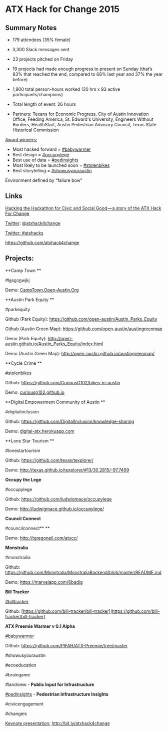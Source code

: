 # ATX Hack for Change 2015

## Summary Notes

- 179 attendees (35% female)

- 3,300 Slack messages sent

- 23 projects pitched on Friday

- 19 projects had made enough progress to present on Sunday (that’s 83% that reached the end, compared to 68% last year and 37% the year before)

- 1,900 total person-hours worked (20 hrs x 93 active participants/champions)

- Total length of event: 26 hours

- Partners: Texans for Economic Progress, City of Austin Innovation Office, Feeding America, St. Edward's University, Engineers Without Borders, HealthStart, Austin Pedestrian Advisory Council, Texas State Historical Commission

<u>Award winners:</u>

*   Most hacked forward = [#babywarmer](https://atxhack4change.slack.com/archives/babywarmer)
*   Best design = [#occupylege](https://atxhack4change.slack.com/archives/occupylege)
*   Best use of data = [#pedinsights](https://atxhack4change.slack.com/archives/pedinsights)
*   Most likely to be launched soon = [#stolenbikes](https://atxhack4change.slack.com/archives/stolenbikes)
*   Best storytelling = [#showusyouraustin](https://atxhack4change.slack.com/archives/showusyouraustin)

Environment defined by “failure bow" 

## Links

[Hacking the Hackathon for Civic and Social Good — a story of the ATX Hack For Change](https://medium.com/@kerry_atx/hacking-the-hackathon-for-civic-and-social-good-a-story-of-the-atx-hack-for-change-25135e96e336)

[Twitter](https://twitter.com/ATXhack4change): @[atxhack4change](https://twitter.com/ATXhack4change)

[Twitter: #atxhacks](https://twitter.com/search?q=%23atxhacks&src=typd)

[](https://github.com/atxhack4change)https://github.com/atxhack4change

## Projects:

**Camp Town **

#l[e](/ep/search/?q=%23lCampTown&via=NezO7Z9ENYs)s[s](/ep/search/?q=%23lesCampTown&via=NezO7Z9ENYs)o[n](/ep/search/?q=%23lessoCampTown&via=NezO7Z9ENYs)w[i](/ep/search/?q=%23lessonwCampTown&via=NezO7Z9ENYs)k[i](/ep/search/?q=%23lessonwikCampTown&via=NezO7Z9ENYs)

Demo: [CampTown.Open-Austin.Org](http://camptown.open-austin.org/)

**Austin Park Equity **

#parkequity

Github (Park Equity): [](https://github.com/open-austin/Austin_Parks_Equity)https://github.com/open-austin/Austin_Parks_Equity

Github (Austin Green Map): [](https://github.com/open-austin/austingreenmap)https://github.com/open-austin/austingreenmap

Demo (Park Equity): [](http://open-austin.github.io/Austin_Parks_Equity/index.html)http://open-austin.github.io/Austin_Parks_Equity/index.html

Demo (Austin Green Map): [](http://open-austin.github.io/austingreenmap/)http://open-austin.github.io/austingreenmap/

**Cycle Crime **

#stolenbikes 

Github: [](https://github.com/CuriousG102/bikes-in-austin)https://github.com/CuriousG102/bikes-in-austin

Demo: [curiousg102.github.io](https://curiousg102.github.io/)

**Digital Empowerment Community of Austin **

#digitalinclusion 

Github: [](https://github.com/DigitalInclusion/knowledge-sharing)https://github.com/DigitalInclusion/knowledge-sharing

Demo: [digital-atx.herokuapp.com](http://digital-atx.herokuapp.com/)

**Lone Star Tourism **

#lonestartourism

Github: [](https://github.com/texas/texplorer/)https://github.com/texas/texplorer/

Demo: [](http://texas.github.io/texplorer/#13/30.2815/-97.7499)http://texas.github.io/texplorer/#13/30.2815/-97.7499

**Occupy the Lege**

#occupylege

Github: [](https://github.com/ludwigmace/occupylege)https://github.com/ludwigmace/occupylege

Demo: [](http://ludwigmace.github.io/occupylege/)http://ludwigmace.github.io/occupylege/ 

**Council Connect**

#councilconnect** **

Demo: [](http://tgregoneil.com/atxcc/)http://tgregoneil.com/atxcc/

**Monstralia**

#monstrailia

Github: [](https://github.com/Monstralia/MonstraliaBackend/blob/master/README.md)https://github.com/Monstralia/MonstraliaBackend/blob/master/README.md

Demo: [](https://marvelapp.com/6badjg)https://marvelapp.com/6badjg

**Bill Tracker**

[#billtracker](https://openaustin.hackpad.com/ep/search/?q=%23billtracker&via=NezO7Z9ENYs)

Github: [](https://github.com/bill-tracker/bill-tracker)[https://github.com/bill-tracker/bill-tracker](https://github.com/bill-tracker/bill-tracker)

**ATX Preemie Warmer v 0.1 Alpha**

[#babywarmer](/ep/search/search?q=%23babywarmer)

Github: [](https://github.com/PIFAH/ATX-Preemie/tree/master)https://github.com/PIFAH/ATX-Preemie/tree/master

#showusyouraustin

#ecoeducation

#braingame

#landview - **Public Input for Infrastructure**

[#pedinsights](/ep/search/search?q=%23pedinsights) - **Pedestrian Infrastructure Insights**

#civicengagement

#changeis

<u>Keynote presentation:</u>  [](http://bit.ly/atxhack4change)http://bit.ly/atxhack4change 